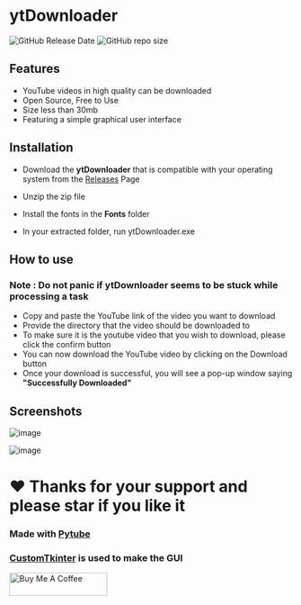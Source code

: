 # ytDownloader 

<img alt="GitHub Release Date" src="https://img.shields.io/github/release-date/kavindu-aka-sid/ytdownloader"> <img alt="GitHub repo size" src="https://img.shields.io/github/repo-size/kavindu-aka-sid/ytdownloader">

## Features 

- YouTube videos in high quality can be downloaded
- Open Source, Free to Use
- Size less than 30mb
- Featuring a simple graphical user interface

## Installation

- Download the **ytDownloader** that is compatible with your operating system from the [Releases](https://github.com/kavindu-aka-sid/ytDownloader/releases) Page

- Unzip the zip file
- Install the fonts in the **Fonts** folder
- In your extracted folder, run ytDownloader.exe

## How to use

### Note : Do not panic if ytDownloader seems to be stuck while processing a  task

- Copy and paste the YouTube link of the video you want to download  
- Provide the directory that the video should be downloaded to
- To make sure it is the youtube video that you wish to download, please click the confirm button
- You can now download the YouTube video by clicking on the Download button 
- Once your download is successful, you will see a pop-up window saying **"Successfully Downloaded"**

## Screenshots

![image](https://user-images.githubusercontent.com/81173459/171811283-2dd31481-a81a-4a4d-9655-c4936490679a.png)



![image](https://user-images.githubusercontent.com/81173459/171811881-199eda22-47b9-47e6-bfd8-cf5746dbca9a.png)



# ❤ Thanks for your support and please star if you like it

### Made with [Pytube](https://github.com/pytube/pytube) 
### [CustomTkinter](https://github.com/TomSchimansky/CustomTkinter/) is used to make the GUI


<a href="https://www.buymeacoffee.com/kavindunimsara" target="_blank"><img src="https://cdn.buymeacoffee.com/buttons/default-orange.png" alt="Buy Me A Coffee" height="41" width="174"></a>
